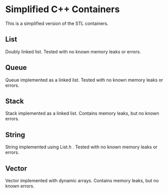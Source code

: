 # Simplified C++ Containers
This is a simplified version of the STL containers.

## List
Doubly linked list.
Tested with no known memory leaks or errors.

## Queue
Queue implemented as a linked list.
Tested with no known memory leaks or errors.

## Stack
Stack implemented as a linked list.
Contains memory leaks, but no known errors.

## String
String implemented using List.h <char>.
Tested with no known memory leaks or errors.

## Vector
Vector implemented with dynamic arrays.
Contains memory leaks, but no known errors.
